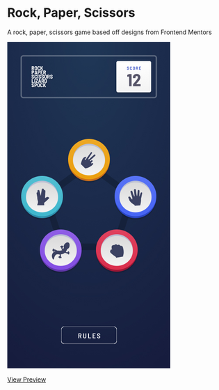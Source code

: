 # Rock, Paper, Scissors

A rock, paper, scissors game based off designs from Frontend Mentors

![Previw Image](/public/assets/images/preview-image.jpg)

[View Preview](https://rock-paper-scissor-fem-bk15z.vercel.app/)
